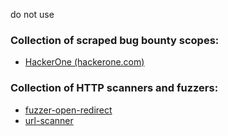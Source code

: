 do not use

### Collection of scraped bug bounty scopes:

- [HackerOne (hackerone.com)](https://github.com/buffermet/bug-bounty-tools/tree/master/scraped-scopes/hackerone.com)


### Collection of HTTP scanners and fuzzers:

 - [fuzzer-open-redirect](https://github.com/buffermet/bug-bounty-tools/tree/master/fuzzer-open-redirect)
 - [url-scanner](https://github.com/buffermet/bug-bounty-tools/tree/master/url-scanner)
